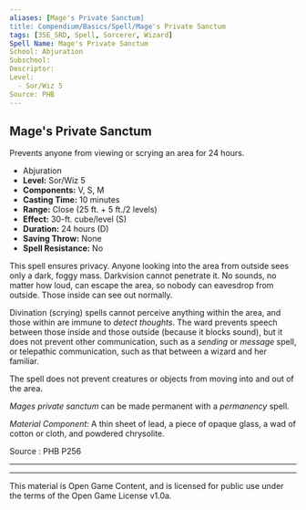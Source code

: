 ```yaml
---
aliases: [Mage's Private Sanctum]
title: Compendium/Basics/Spell/Mage's Private Sanctum
tags: [35E_SRD, Spell, Sorcerer, Wizard]
Spell Name: Mage's Private Sanctum
School: Abjuration
Subschool: 
Descriptor: 
Level:
  - Sor/Wiz 5
Source: PHB
---
```



## Mage's Private Sanctum

Prevents anyone from viewing or scrying an area for 24 hours.

*   Abjuration
*   **Level:** Sor/Wiz 5
*   **Components:** V, S, M
*   **Casting Time:** 10 minutes
*   **Range:** Close (25 ft. + 5 ft./2 levels)
*   **Effect:** 30-ft. cube/level (S)
*   **Duration:** 24 hours (D)
*   **Saving Throw:** None
*   **Spell Resistance:** No

<p>This spell ensures privacy. Anyone looking into the area from outside sees only a dark, foggy mass. Darkvision cannot penetrate it. No sounds, no matter how loud, can escape the area, so nobody can eavesdrop from outside. Those inside can see out normally.</p><p>Divination (scrying) spells cannot perceive anything within the area, and those within are immune to <i>detect thoughts</i>. The ward prevents speech between those inside and those outside (because it blocks sound), but it does not prevent other communication, such as a <i>sending</i> or <i>message</i> spell, or telepathic communication, such as that between a wizard and her familiar.</p><p>The spell does not prevent creatures or objects from moving into and out of the area.</p><p><i>Mages private sanctum</i> can be made permanent with a <i>permanency</i> spell.</p><p><i>Material Component:</i> A thin sheet of lead, a piece of opaque glass, a wad of cotton or cloth, and powdered chrysolite.</p>

Source : PHB P256

---

---

This material is Open Game Content, and is licensed for public use under
the terms of the Open Game License v1.0a.

